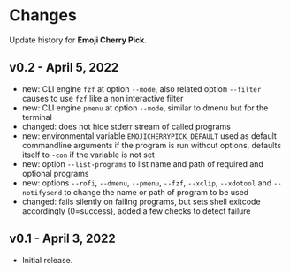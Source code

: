 # Changes

Update history for **Emoji Cherry Pick**.

## v0.2 - April 5, 2022

* new: CLI engine `fzf` at option `--mode`, also related option `--filter`
  causes to use `fzf` like a non interactive filter
* new: CLI engine `pmenu` at option `--mode`, similar to dmenu but for the
  terminal
* changed: does not hide stderr stream of called programs
* new: environmental variable `EMOJICHERRYPICK_DEFAULT` used as default
  commandline arguments if the program is run without options, defaults itself
  to `-con` if the variable is not set
* new: option `--list-programs` to list name and path of required and optional
  programs
* new: options `--rofi`, `--dmenu`, `--pmenu`, `--fzf`, `--xclip`, `--xdotool`
  and `--notifysend` to change the name or path of program to be used
* changed: fails silently on failing programs, but sets shell exitcode
  accordingly (0=success), added a few checks to detect failure

## v0.1 - April 3, 2022

* Initial release.

